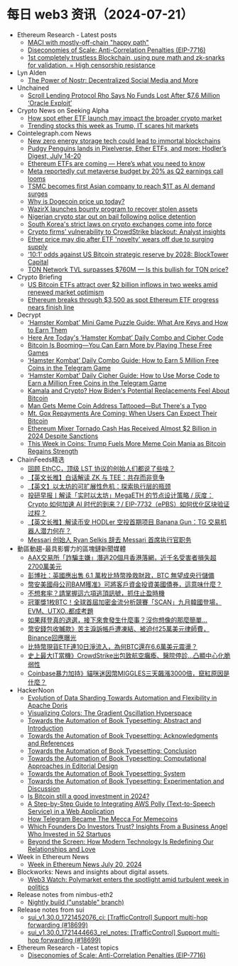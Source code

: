 # 每日 web3 资讯（2024-07-21）

- Ethereum Research - Latest posts
  - [MACI with mostly-off-chain "happy path"](https://ethresear.ch/t/maci-with-mostly-off-chain-happy-path/19527#post_14)
  - [Diseconomies of Scale: Anti-Correlation Penalties (EIP-7716)](https://ethresear.ch/t/diseconomies-of-scale-anti-correlation-penalties-eip-7716/20114#post_1)
  - [1st completely trustless Blockchain, using pure math and zk-snarks for validation. = High censorship resistance](https://ethresear.ch/t/1st-completely-trustless-blockchain-using-pure-math-and-zk-snarks-for-validation-high-censorship-resistance/19756#post_4)
- Lyn Alden
  - [The Power of Nostr: Decentralized Social Media and More](https://www.lynalden.com/the-power-of-nostr/)
- Unchained
  - [Scroll Lending Protocol Rho Says No Funds Lost After $7.6 Million ‘Oracle Exploit’](https://unchainedcrypto.com/scroll-lending-protocol-rho-says-no-funds-lost-after-7-6-million-oracle-exploit/)
- Crypto News on Seeking Alpha
  - [How spot ether ETF launch may impact the broader crypto market](https://seekingalpha.com/news/4125886-how-spot-ether-etf-launch-will-impact-broader-crypto-market?utm_source=feed_news_crypto&utm_medium=referral&feed_item_type=news)
  - [Trending stocks this week as Trump, IT scares hit markets](https://seekingalpha.com/news/4126034-trending-stocks-this-week-as-trump-it-scares-hit-markets?utm_source=feed_news_crypto&utm_medium=referral&feed_item_type=news)
- Cointelegraph.com News
  - [New zero energy storage tech could lead to immortal blockchains](https://cointelegraph.com/news/new-zero-energy-storage-tech-immortal-blockchains?utm_source=rss_feed&utm_medium=rss&utm_campaign=rss_partner_inbound)
  - [Pudgy Penguins lands in Pixelverse, Ether ETFs, and more: Hodler’s Digest, July 14-20](https://cointelegraph.com/magazine/pudgy-penguins-pixelverse-ether-etfs-price-impact-hodlers-digest-july-14-20/?utm_source=rss_feed&utm_medium=rss&utm_campaign=rss_partner_inbound)
  - [Ethereum ETFs are coming — Here’s what you need to know](https://cointelegraph.com/news/ethereum-etfs-coming-what-you-need-know?utm_source=rss_feed&utm_medium=rss&utm_campaign=rss_partner_inbound)
  - [Meta reportedly cut metaverse budget by 20% as Q2 earnings call looms](https://cointelegraph.com/news/meta-reportedly-cut-metaverse-budget-20-q2-earnings-call-looms?utm_source=rss_feed&utm_medium=rss&utm_campaign=rss_partner_inbound)
  - [TSMC becomes first Asian company to reach $1T as AI demand surges](https://cointelegraph.com/news/tsmc-becomes-first-asian-company-1-trillion-ai-artificial-intelligence?utm_source=rss_feed&utm_medium=rss&utm_campaign=rss_partner_inbound)
  - [Why is Dogecoin price up today?](https://cointelegraph.com/news/why-is-dogecoin-price-up-today?utm_source=rss_feed&utm_medium=rss&utm_campaign=rss_partner_inbound)
  - [WazirX launches bounty program to recover stolen assets](https://cointelegraph.com/news/wazirx-bounty-program-recover-stolen-assets?utm_source=rss_feed&utm_medium=rss&utm_campaign=rss_partner_inbound)
  - [Nigerian crypto star out on bail following police detention](https://cointelegraph.com/news/crypto-celebrity-blord-granted-bail-fraud-terrorism-charges?utm_source=rss_feed&utm_medium=rss&utm_campaign=rss_partner_inbound)
  - [South Korea&#039;s strict laws on crypto exchanges come into force](https://cointelegraph.com/news/south-korea-cryptocurrency-exchange-virtual-asset-service-provider-vasp-fsc?utm_source=rss_feed&utm_medium=rss&utm_campaign=rss_partner_inbound)
  - [Crypto firms’ vulnerability to CrowdStrike blackout: Analyst insights](https://cointelegraph.com/news/crowdstrike-blackout-impact-crypto-firms?utm_source=rss_feed&utm_medium=rss&utm_campaign=rss_partner_inbound)
  - [Ether price may dip after ETF &#039;novelty&#039; wears off due to surging supply](https://cointelegraph.com/news/ethereum-eth-price-spot-etf-supply-cryptocurrency-analyst?utm_source=rss_feed&utm_medium=rss&utm_campaign=rss_partner_inbound)
  - [‘10:1’ odds against US Bitcoin strategic reserve by 2028: BlockTower Capital](https://cointelegraph.com/news/bitcoin-strategic-reserve-united-states-bullish-price?utm_source=rss_feed&utm_medium=rss&utm_campaign=rss_partner_inbound)
  - [TON Network TVL surpasses $760M — Is this bullish for TON price?](https://cointelegraph.com/news/ton-network-tvl-surpasses-760m-is-this-bullish-for-ton-price?utm_source=rss_feed&utm_medium=rss&utm_campaign=rss_partner_inbound)
- Crypto Briefing
  - [US Bitcoin ETFs attract over $2 billion inflows in two weeks amid renewed market optimism](https://cryptobriefing.com/us-bitcoin-etf-2-billion-inflows-july/)
  - [Ethereum breaks through $3,500 as spot Ethereum ETF progress nears finish line](https://cryptobriefing.com/ethereum-breaks-3500-trading-launch-nears/)
- Decrypt
  - [‘Hamster Kombat’ Mini Game Puzzle Guide: What Are Keys and How to Earn Them](https://decrypt.co/resources/hamster-kombat-mini-game-puzzle-guide-earn-keys-airdrop)
  - [Here Are Today's ‘Hamster Kombat’ Daily Combo and Cipher Code](https://decrypt.co/resources/todays-hamster-kombat-daily-combo-cipher-code)
  - [Bitcoin Is Booming—You Can Earn More by Playing These Free Games](https://decrypt.co/205392/bitcoin-booming-you-earn-more-playing-free-games)
  - [‘Hamster Kombat’ Daily Combo Guide: How to Earn 5 Million Free Coins in the Telegram Game](https://decrypt.co/resources/hamster-kombat-daily-combo-guide-earn-5-million-free-coins)
  - [‘Hamster Kombat’ Daily Cipher Guide: How to Use Morse Code to Earn a Million Free Coins in the Telegram Game](https://decrypt.co/resources/hamster-kombat-daily-cipher-guide-morse-codeearn-million-free-coins)
  - [Kamala and Crypto? How Biden's Potential Replacements Feel About Bitcoin](https://decrypt.co/240692/kamala-crypto-biden-replacements-crypto)
  - [Man Gets Meme Coin Address Tattooed—But There's a Typo](https://decrypt.co/240659/man-gets-meme-coin-address-tattooed-but-theres-a-typo)
  - [Mt. Gox Repayments Are Coming: When Users Can Expect Their Bitcoin](https://decrypt.co/240704/mt-gox-repayments-exchange-payouts)
  - [Ethereum Mixer Tornado Cash Has Received Almost $2 Billion in 2024 Despite Sanctions](https://decrypt.co/240603/ethereum-mixer-tornado-cash-has-received-almost-2-billion-in-2024-despite-sanctions)
  - [This Week in Coins: Trump Fuels More Meme Coin Mania as Bitcoin Regains Strength](https://decrypt.co/240700/this-week-in-coins-trump-meme-coins-bitcoin-finishes-high-note)
- ChainFeeds精选
  - [回顾 EthCC，顶级 LST 协议的创始人们都说了些啥？](https://www.chainfeeds.xyz/feed/detail/d13bce20-bc0c-4ec8-8c4f-03c29ca61194)
  - [【英文长推】白话解读 ZK 与 TEE：共存而非竞争](https://www.chainfeeds.xyz/feed/detail/e496aa32-5a40-4118-b934-b68d8ec9687b)
  - [【英文】以太坊的可扩展性危机：探索执行层的瓶颈](https://www.chainfeeds.xyz/feed/detail/552a8ff3-aded-4d74-bd90-dfc7cc08c5fd)
  - [投研早报丨解读「实时以太坊」MegaETH 的节点设计策略 / 灰度：Crypto 如何加速 AI 时代的到来？/ EIP-7732（ePBS）如何优化区块验证过程？](https://substack.chainfeeds.xyz/p/megaeth-crypto-ai-eip-7732epbs)
  - [【英文长推】解读币安 HODLer 空投首期项目 Banana Gun：TG 交易机器人潜力何在？](https://www.chainfeeds.xyz/feed/detail/a371c567-d0cb-4355-b777-ae1f9a7024fb)
  - [Messari 创始人 Ryan Selkis 辞去 Messari 首席执行官职务](https://www.chainfeeds.xyz/feed/flash/detail/292041e5-38e2-47e9-b482-472909d8986d)
- 動區動趨-最具影響力的區塊鏈新聞媒體
  - [AAX交易所「詐騙主嫌」潛逃20個月香港落網，近千名受害者損失超2700萬美元](https://www.blocktempo.com/mastermind-behind-aax-exchange-arrested-upon-return-to-hong-kong/)
  - [彭博社：英國應出售 6.1 萬枚比特幣挽救財政，BTC 無望成央行儲備](https://www.blocktempo.com/bloomberg-suggests-uk-sells-bitcoin-to-fund-economy/)
  - [幣安美國母公司BAM獲准》可將客戶資金投資美國債券，這意味什麼？](https://www.blocktempo.com/binance-us-parent-company-bam-gets-approval-to-invest-in-us-treasury-bonds/)
  - [不想套牢？請掌握這六項逃頂訊號，抓住止盈時機](https://www.blocktempo.com/how-to-exit-the-crypto-market-profitably/)
  - [冠軍獎1枚BTC！全球首屆加密金流分析競賽「SCAN」九月韓國登場，EVM、UTXO..都成考題](https://www.blocktempo.com/the-worlds-first-digital-asset-tracing-ctf-challenge-scan-2024/)
  - [如果拜登真的退選，接下來會發生什麼事？沒你想像的那麼簡單…](https://www.blocktempo.com/what-happens-next-if-biden-does-drop-out-of-the-race/)
  - [幣安錢包收贓款》苦主淚訴帳戶遭凍結、被迫付25萬美元律師費，Binance回應曝光](https://www.blocktempo.com/binance-users-complain-that-their-account-funds-are-not-safe/)
  - [比特幣現貨ETF連10日淨流入，為何BTC還在6.6萬美元震盪？](https://www.blocktempo.com/why-is-btc-still-fluctuating-at-66000/)
  - [史上最大IT當機》CrowdStrike出包致航空癱瘓、醫院停診…凸顯中心化脆弱性](https://www.blocktempo.com/crowdstrike-outsourcing-causes-global-outage/)
  - [Coinbase暴力加持》貓咪迷因幣MIGGLES三天飆漲3000倍，竄紅原因是什麼？](https://www.blocktempo.com/cat-memecoin-miggles-in-base-rise-3000times/)
- HackerNoon
  - [Evolution of Data Sharding Towards Automation and Flexibility in Apache Doris](https://hackernoon.com/evolution-of-data-sharding-towards-automation-and-flexibility-in-apache-doris?source=rss)
  - [Visualizing Colors: The Gradient Oscillation Hyperspace](https://hackernoon.com/visualizing-colors-the-gradient-oscillation-hyperspace?source=rss)
  - [Towards the Automation of Book Typesetting: Abstract and Introduction](https://hackernoon.com/towards-the-automation-of-book-typesetting-abstract-and-introduction?source=rss)
  - [Towards the Automation of Book Typesetting: Acknowledgments and References](https://hackernoon.com/towards-the-automation-of-book-typesetting-acknowledgments-and-references?source=rss)
  - [Towards the Automation of Book Typesetting: Conclusion](https://hackernoon.com/towards-the-automation-of-book-typesetting-conclusion?source=rss)
  - [Towards the Automation of Book Typesetting: Computational Approaches in Editorial Design](https://hackernoon.com/towards-the-automation-of-book-typesetting-computational-approaches-in-editorial-design?source=rss)
  - [Towards the Automation of Book Typesetting: System](https://hackernoon.com/towards-the-automation-of-book-typesetting-system?source=rss)
  - [Towards the Automation of Book Typesetting: Experimentation and Discussion](https://hackernoon.com/towards-the-automation-of-book-typesetting-experimentation-and-discussion?source=rss)
  - [Is Bitcoin still a good investment in 2024?](https://hackernoon.com/is-bitcoin-still-a-good-investment-in-2024?source=rss)
  - [A Step-by-Step Guide to Integrating AWS Polly (Text-to-Speech Service) in a Web Application](https://hackernoon.com/a-step-by-step-guide-to-integrating-aws-polly-text-to-speech-service-in-a-web-application?source=rss)
  - [How Telegram Became The Mecca For Memecoins](https://hackernoon.com/how-telegram-became-the-mecca-for-memecoins?source=rss)
  - [Which Founders Do Investors Trust? Insights From a Business Angel Who Invested in 52 Startups](https://hackernoon.com/which-founders-do-investors-trust-insights-from-a-business-angel-who-invested-in-52-startups?source=rss)
  - [Beyond the Screen: How Modern Technology Is Redefining Our Relationships and Love](https://hackernoon.com/beyond-the-screen-how-modern-technology-is-redefining-our-relationships-and-love?source=rss)
- Week in Ethereum News
  - [Week in Ethereum News  July 20, 2024](https://weekinethereumnews.com/week-in-ethereum-news-july-20-2024/)
- Blockworks: News and insights about digital assets.
  - [Web3 Watch: Polymarket enters the spotlight amid turbulent week in politics](https://blockworks.co/news/polymarket-web3-predictions-us-presidential-elections)
- Release notes from nimbus-eth2
  - [Nightly build ("unstable" branch)](https://github.com/status-im/nimbus-eth2/releases/tag/nightly)
- Release notes from sui
  - [sui_v1.30.0_1721452076_ci: [TrafficControl] Support multi-hop forwarding (#18699)](https://github.com/MystenLabs/sui/releases/tag/sui_v1.30.0_1721452076_ci)
  - [sui_v1.30.0_1721444663_rel_notes: [TrafficControl] Support multi-hop forwarding (#18699)](https://github.com/MystenLabs/sui/releases/tag/sui_v1.30.0_1721444663_rel_notes)
- Ethereum Research - Latest topics
  - [Diseconomies of Scale: Anti-Correlation Penalties (EIP-7716)](https://ethresear.ch/t/diseconomies-of-scale-anti-correlation-penalties-eip-7716/20114)

